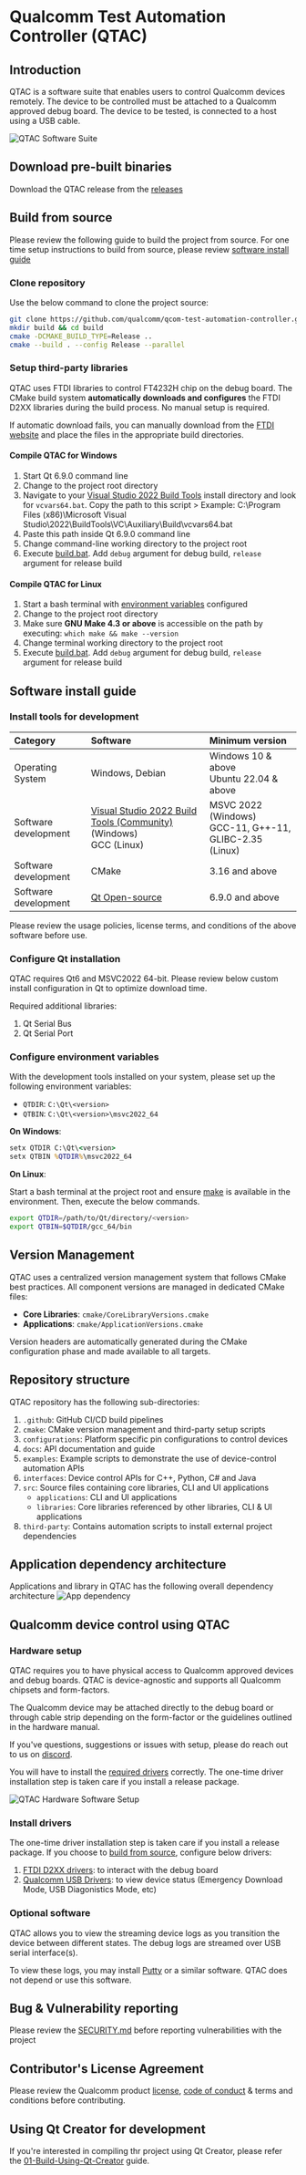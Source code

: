 # Qualcomm Test Automation Controller (QTAC)

## Introduction

QTAC is a software suite that enables users to control Qualcomm devices remotely.
The device to be controlled must be attached to a Qualcomm approved debug board. The device to be tested, is
connected to a host using a USB cable.

![QTAC Software Suite](./docs/resources/qtac-sw-suite.png)

## Download pre-built binaries

Download the QTAC release from the [releases](https://github.com/qualcomm/qcom-test-automation-controller/releases)

## Build from source

Please review the following guide to build the project from source. For one time setup instructions to build from
source, please review [software install guide](#software-install-guide)

### Clone repository

Use the below command to clone the project source:

```bash
git clone https://github.com/qualcomm/qcom-test-automation-controller.git
mkdir build && cd build
cmake -DCMAKE_BUILD_TYPE=Release ..
cmake --build . --config Release --parallel
```

### Setup third-party libraries

QTAC uses FTDI libraries to control FT4232H chip on the debug board. The CMake build system **automatically downloads and configures** the FTDI D2XX libraries during the build process. No manual setup is required.

If automatic download fails, you can manually download from the [FTDI website](https://ftdichip.com/drivers/d2xx-drivers/) and place the files in the appropriate build directories.


#### Compile QTAC for Windows

1. Start Qt 6.9.0 command line
2. Change to the project root directory
3. Navigate to your [Visual Studio 2022 Build Tools](https://visualstudio.microsoft.com/downloads/#build-tools-for-visual-studio-2022)
   install directory and look for `vcvars64.bat`. Copy the path to this script > Example: C:\Program Files (x86)\Microsoft Visual Studio\2022\BuildTools\VC\Auxiliary\Build\vcvars64.bat
4. Paste this path inside Qt 6.9.0 command line
5. Change command-line working directory to the project root
6. Execute [build.bat](./build.bat). Add `debug` argument for debug build, `release` argument for release build

#### Compile QTAC for Linux

1. Start a bash terminal with [environment variables](#configure-environment-variables) configured
2. Change to the project root directory
3. Make sure **GNU Make 4.3 or above** is accessible on the path by executing: `which make && make --version`
4. Change terminal working directory to the project root
5. Execute [build.bat](./build.bat). Add `debug` argument for debug build, `release` argument for release build

## Software install guide

### Install tools for development

| Category | Software | Minimum version
| :-- | :-- | :-- |
| Operating System | Windows, Debian | Windows 10 & above<br>Ubuntu 22.04 & above |
| Software development | [Visual Studio 2022 Build Tools (Community)](https://visualstudio.microsoft.com/downloads/#build-tools-for-visual-studio-2022) (Windows)<br>GCC (Linux) |  MSVC 2022 (Windows)<br>GCC-11, G++-11, GLIBC-2.35 (Linux) |
| Software development | CMake | 3.16 and above |
| Software development | [Qt Open-source](https://www.qt.io/download-open-source) | 6.9.0 and above |

Please review the usage policies, license terms, and conditions of the above software before use.

### Configure Qt installation

QTAC requires Qt6 and MSVC2022 64-bit. Please review below custom install configuration in Qt
to optimize download time.

Required additional libraries:

1. Qt Serial Bus
2. Qt Serial Port

### Configure environment variables

With the development tools installed on your system, please set up the following environment variables:

- `QTDIR`: `C:\Qt\<version>`
- `QTBIN`: `C:\Qt\<version>\msvc2022_64`

**On Windows**:

```cmd
setx QTDIR C:\Qt\<version>
setx QTBIN %QTDIR%\msvc2022_64
```

**On Linux**:

Start a bash terminal at the project root and ensure [make](https://www.gnu.org/software/make/) is available in the environment.
Then, execute the below commands.

```bash
export QTDIR=/path/to/Qt/directory/<version>
export QTBIN=$QTDIR/gcc_64/bin
```

## Version Management

QTAC uses a centralized version management system that follows CMake best practices. All component versions are managed in dedicated CMake files:

- **Core Libraries**: `cmake/CoreLibraryVersions.cmake`
- **Applications**: `cmake/ApplicationVersions.cmake`

Version headers are automatically generated during the CMake configuration phase and made available to all targets.

## Repository structure

QTAC repository has the following sub-directories:

1. `.github`: GitHub CI/CD build pipelines
2. `cmake`: CMake version management and third-party setup scripts
3. `configurations`: Platform specific pin configurations to control devices
4. `docs`: API documentation and guide
5. `examples`: Example scripts to demonstrate the use of device-control automation APIs
6. `interfaces`: Device control APIs for C++, Python, C# and Java
7. `src`: Source files containing core libraries, CLI and UI applications
   - `applications`: CLI and UI applications
   - `libraries`: Core libraries referenced by other libraries, CLI & UI applications
8. `third-party`: Contains automation scripts to install external project dependencies

## Application dependency architecture

Applications and library in QTAC has the following overall dependency architecture
![App dependency](./docs/resources/app-dependency.drawio.png)

## Qualcomm device control using QTAC

### Hardware setup

QTAC requires you to have physical access to Qualcomm approved devices and debug boards. QTAC is device-agnostic
and supports all Qualcomm chipsets and form-factors.

The Qualcomm device may be attached directly to the debug board or through cable strip depending on the
form-factor or the guidelines outlined in the hardware manual.

If you've questions, suggestions or issues with setup, please do reach out to us on
[discord](https://discord.com/invite/qualcommdevelopernetwork).

You will have to install the [required drivers](#install-drivers) correctly. The one-time driver installation
step is taken care if you install a release package.

![QTAC Hardware Software Setup](./docs/resources/qtac-setup-overview.drawio.png)

### Install drivers

The one-time driver installation step is taken care if you install a release package. If you choose
to [build from source](#build-from-source), configure below drivers:

1. [FTDI D2XX drivers](https://ftdichip.com/drivers/d2xx-drivers/): to interact with the debug board
2. [Qualcomm USB Drivers](https://softwarecenter.qualcomm.com/catalog/item/QUD): to view device
   status (Emergency Download Mode, USB Diagonistics Mode, etc)

### Optional software

QTAC allows you to view the streaming device logs as you transition the device between different
states. The debug logs are streamed over USB serial interface(s).

To view these logs, you may install [Putty](https://www.putty.org/) or a similar software. QTAC
does not depend or use this software.

## Bug & Vulnerability reporting

Please review the [SECURITY.md](./.github/SECURITY.md) before reporting vulnerabilities with the project

## Contributor's License Agreement

Please review the Qualcomm product [license](./LICENSE), [code of conduct](./CODE-OF-CONDUCT.md) & terms
and conditions before contributing.

## Using Qt Creator for development

If you're interested in compiling thr project using Qt Creator, please refer the
[01-Build-Using-Qt-Creator](./docs/getting-started/01-Build-Using-Qt-Creator.md) guide.
